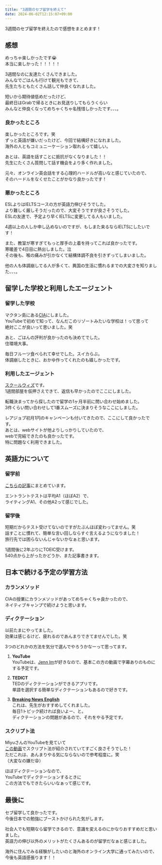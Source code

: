 ```yaml
---
title: "3週間のセブ留学を終えて"
date: 2024-06-02T12:15:07+09:00
---
```



3週間のセブ留学を終えたので感想をまとめます！

## 感想

めっちゃ楽しかったです😭  
本当に楽しかった！！！！！

3週間なのに友達たくさんできました。  
みんなでごはんも行けて観光もできて、  
先生たちともたくさん話して仲良くなれました。

短いから期待値低めだったけど、  
最終日はGrabで帰るときにお見送りしてもらうくらい  
みんなと仲良くなってめちゃくちゃ名残惜しかったです、、、。


### 良かったところ

楽しかったところです。笑  
ずっと英語が嫌いだったけど、今回で結構好きになれました。  
海外の人ともコミュニーケーション取れるって嬉しい。

あとは、英語を話すことに抵抗がなくなりました！！  
先生にたくさん質問して話す機会をより多く作れました。

元々、オンライン英会話をする心理的ハードルが高いなと感じていたので、  
そのハードルをなくせたことがかなり良かったです！


### 悪かったところ

ESLよりはIELTSコースの方が英語力伸びそうでした。  
より難しく厳しそうだったので、大変そうですが良さそうでした。  
ESLの友達で、予定より早くIELTSに変更してる人もいました。

4週以上の人しか申し込めないのですが、もしまた来るならIELTSにしたいです！


また、教室が寒すぎてもっと厚手の上着を持ってこれば良かったです。  
寒暖差で4日目に熱出しました。泣  
その後も、喉の痛みが引かなくて結構体調不良を引きずってしまいました。

他の人も体調崩してる人が多くて、異国の生活に慣れるまでの大変さを知りました、、、。

## 留学した学校と利用したエージェント

### 留学した学校

マクタン島にある[CIA](http://www.cebucia.com/jp/)にしました。  
YouTubeで初めて知って、なんだこのリゾートみたいな学校は！って思って  
絶対ここが良いって思いました。笑

あと、ごはんの評判が良かったのも決めてでした。  
住環境大事。

毎日フルーツ食べられて幸せでした。スイカらぶ。  
体調崩したときに、おかゆ作ってくれたのも嬉しかったです。


### 利用したエージェント

[スクールウィズ](https://schoolwith.me/)です。  
1週間部屋を仮押さえできて、返信も早かったのでここにしました。  

転職決まってから探したので留学の1ヶ月半前に問い合わせ始めました。    
3件くらい問い合わせして1番スムーズに決まりそうなここにしました。

レアジョブ初月1円のキャンペーンも付いてきたので、ここにして良かったです。   
あとは、webサイトが他よりしっかりしていたので、  
webで完結できたのも良かったです。  
特に問題なく利用できました。


## 英語力について

### 留学前

[こちらの記事](https://serina-yam.github.io/profile/jp/posts/How_I_studied_before_my_short-term_study_abroad_program/)にまとめています。  

エントラントテストは平均A1（ほぼA2）で、  
ライティングA1、その他A2って感じでした。

### 留学後

短期だからテスト受けてないのですがたぶんほぼ変わってません。笑  
話すことに慣れて、簡単な言い回しならすぐ言えるようになりました！  
旅行先では困らないんじゃないかなぁと思います。

1週間後に2年ぶりにTOEIC受けます。  
540点から上がったかどうか、また記事書きます。

## 日本で続ける予定の学習方法


### カランメソッド

CIAの授業にカランメソッドがあってめちゃくちゃ良かったので、  
ネイティブキャンプで続けようと思います。

### ディクテーション

以前たまにやってました。  
効果は感じるけど、疲れるのであんまりできてませんでした。笑  

3つのどれかの方法を気分で選んでやろうかなーって思ってます。

1. **YouTube**  
YouTubeは、[Jenn Im](https://www.youtube.com/@imjennim/videos)が好きなので、基本この方の動画で字幕ありのものにする予定です。

2. **TEDICT**  
TEDのディクテーションができるアプリです。  
単語を選択する簡単なディクテーションもあるので好きです。

3. **[Breaking News English](https://breakingnewsenglish.com/)**  
これは、先生がおすすめしてくれました。  
毎日1トピック続ければ良いよー、と。  
ディクテーションの問題があるので、それをやる予定です。

### スクリプト法

MiyuさんのYouTubeを見ていて  
[この動画](https://youtu.be/9qcS5yIOepU?si=gRNpu2LD64fC6TTq)でスクリプト法が紹介されていてすごく良さそうでした！  
ただこれは、あんまりやる気にならないので参考程度に。笑  
（大変なの嫌だ😩）

ほぼディクテーションなので、  
YouTubeでディクテーションするときに  
この方法でもできたらいいなぁって感じです。

## 最後に

セブ留学して良かったです。  
今後日本での勉強にブーストかけられた気がします。

社会人でも短期なら留学できるので、意識を変えるのにかなりおすすめだと思いました。  
英語力の伸び以外のメリットがたくさんあるのが留学だなぁと感じました。

海外に住んでみる経験がしたいのと海外のオンライン大学に通ってみたいので、  
今後も英語感張ります！！